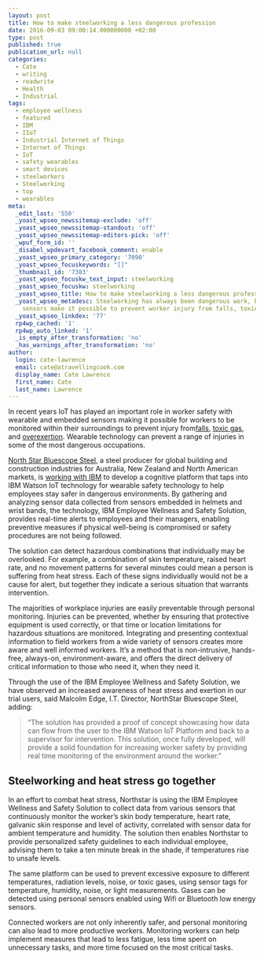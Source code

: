```yaml
---
layout: post
title: How to make steelworking a less dangerous profession
date: 2016-09-03 09:00:14.000000000 +02:00
type: post
published: true
publication_url: null
categories:
  - Cate
  - writing
  - readwrite
  - Health
  - Industrial
tags:
  - employee wellness
  - featured
  - IBM
  - IIoT
  - Industrial Internet of Things
  - Internet of Things
  - IoT
  - safety wearables
  - smart devices
  - steelworkers
  - Steelworking
  - top
  - wearables
meta:
  _edit_last: '550'
  _yoast_wpseo_newssitemap-exclude: 'off'
  _yoast_wpseo_newssitemap-standout: 'off'
  _yoast_wpseo_newssitemap-editors-pick: 'off'
  _wpuf_form_id: ''
  _disabel_wpdevart_facebook_comment: enable
  _yoast_wpseo_primary_category: '7090'
  _yoast_wpseo_focuskeywords: "[]"
  _thumbnail_id: '7383'
  _yoast_wpseo_focuskw_text_input: steelworking
  _yoast_wpseo_focuskw: steelworking
  _yoast_wpseo_title: How to make steelworking a less dangerous profession
  _yoast_wpseo_metadesc: Steelworking has always been dangerous work, but now embedded
    sensors make it possible to prevent worker injury from falls, toxic gas, and overexertion.
  _yoast_wpseo_linkdex: '77'
  rp4wp_cached: '1'
  rp4wp_auto_linked: '1'
  _is_empty_after_transformation: 'no'
  _has_warnings_after_transformation: 'no'
author:
  login: cate-lawrence
  email: cate@atravellingcook.com
  display_name: Cate Lawrence
  first_name: Cate
  last_name: Lawrence
---
```

In recent years IoT has played an important role in worker safety with
wearable and embedded sensors making it possible for workers to be
monitored within their surroundings to prevent injury
from[falls](http://www.fujitsu.com/global/about/resources/news/press-releases/2015/0511-01.html),
[toxic
gas](http://www.honeywell.com/newsroom/pressreleases/2015/11/honeywell-and-intel-demonstrate-prototype-of-wearable-iot-connected-safety-solutions-for-industrial-workers-and-first-responders),
and [overexertion](http://www.smartcaptech.com/). Wearable technology
can prevent a range of injuries in some of the most dangerous
occupations.

[North Star Bluescope
Steel](http://www.northstarbluescope.com/default.asp), a steel producer
for global building and construction industries for Australia, New
Zealand and North American markets, is [working with
IBM](http://www-03.ibm.com/press/us/en/pressrelease/49994.wss) to
develop a cognitive platform that taps into IBM Watson IoT technology
for wearable safety technology to help employees stay safer in dangerous
environments. By gathering and analyzing sensor data collected from
sensors embedded in helmets and wrist bands, the technology, IBM
Employee Wellness and Safety Solution, provides real-time alerts to
employees and their managers, enabling preventive measures if physical
well-being is compromised or safety procedures are not being followed.

The solution can detect hazardous combinations that individually may be
overlooked. For example, a combination of skin temperature, raised heart
rate, and no movement patterns for several minutes could mean a person
is suffering from heat stress. Each of these signs individually would
not be a cause for alert, but together they indicate a serious situation
that warrants intervention.

The majorities of workplace injuries are easily preventable through
personal monitoring. Injuries can be prevented, whether by ensuring that
protective equipment is used correctly, or that time or location
limitations for hazardous situations are monitored. Integrating and
presenting contextual information to field workers from a wide variety
of sensors creates more aware and well informed workers. It’s a method
that is non-intrusive, hands-free, always-on, environment-aware, and
offers the direct delivery of critical information to those who need it,
when they need it.

Through the use of the IBM Employee Wellness and Safety Solution, we
have observed an increased awareness of heat stress and exertion in our
trial users, said Malcolm Edge, I.T. Director, NorthStar Bluescope
Steel, adding:

> “The solution has provided a proof of concept showcasing how data can
> flow from the user to the IBM Watson IoT Platform and back to a
> supervisor for intervention. This solution, once fully developed, will
> provide a solid foundation for increasing worker safety by providing
> real time monitoring of the environment around the worker.”

Steelworking and heat stress go together
----------------------------------------

In an effort to combat heat stress, Northstar is using the IBM Employee
Wellness and Safety Solution to collect data from various sensors that
continuously monitor the worker’s skin body temperature, heart rate,
galvanic skin response and level of activity, correlated with sensor
data for ambient temperature and humidity. The solution then enables
Northstar to provide personalized safety guidelines to each individual
employee, advising them to take a ten minute break in the shade, if
temperatures rise to unsafe levels.

The same platform can be used to prevent excessive exposure to different
temperatures, radiation levels, noise, or toxic gases, using sensor tags
for temperature, humidity, noise, or light measurements. Gases can be
detected using personal sensors enabled using Wifi or Bluetooth low
energy sensors.

Connected workers are not only inherently safer, and personal monitoring
can also lead to more productive workers. Monitoring workers can help
implement measures that lead to less fatigue, less time spent on
unnecessary tasks, and more time focused on the most critical tasks.
